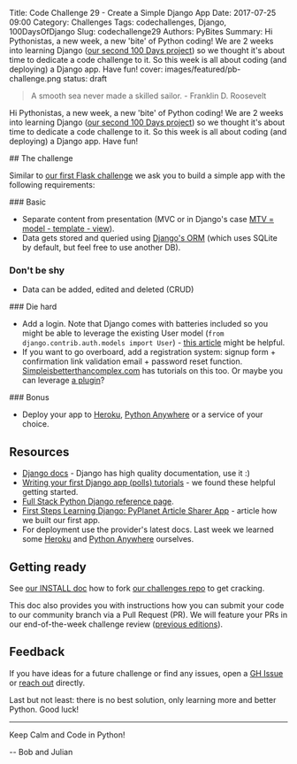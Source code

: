 Title: Code Challenge 29 - Create a Simple Django App
Date: 2017-07-25 09:00
Category: Challenges
Tags: codechallenges, Django, 100DaysOfDjango
Slug: codechallenge29
Authors: PyBites
Summary: Hi Pythonistas, a new week, a new 'bite' of Python coding! We are 2 weeks into learning Django ([our second 100 Days project](https://pybit.es/pages/projects.html)) so we thought it's about time to dedicate a code challenge to it. So this week is all about coding (and deploying) a Django app. Have fun!
cover: images/featured/pb-challenge.png
status: draft

> A smooth sea never made a skilled sailor. - Franklin D. Roosevelt

Hi Pythonistas, a new week, a new 'bite' of Python coding! We are 2 weeks into learning Django ([our second 100 Days project](https://pybit.es/pages/projects.html)) so we thought it's about time to dedicate a code challenge to it. So this week is all about coding (and deploying) a Django app. Have fun!

## The challenge

Similar to [our first Flask challenge](https://pybit.es/codechallenge15.html) we ask you to build a simple app with the following requirements:

### Basic

- Separate content from presentation (MVC or in Django's case [MTV = model - template - view](https://docs.djangoproject.com/en/1.11/faq/general/#django-appears-to-be-a-mvc-framework-but-you-call-the-controller-the-view-and-the-view-the-template-how-come-you-don-t-use-the-standard-names)).
- Data gets stored and queried using [Django's ORM](https://docs.djangoproject.com/en/1.11/topics/db/) (which uses SQLite by default, but feel free to use another DB).

### Don't be shy

- Data can be added, edited and deleted (CRUD)

### Die hard

- Add a login. Note that Django comes with batteries included so you might be able to leverage the existing User model (`from django.contrib.auth.models import User`) - [this article](https://simpleisbetterthancomplex.com/tutorial/2016/06/27/how-to-use-djangos-built-in-login-system.html) might be helpful. 
- If you want to go overboard, add a registration system: signup form + confirmation link validation email + password reset function. [Simpleisbetterthancomplex.com](https://simpleisbetterthancomplex.com) has tutorials on this too. Or maybe you can leverage [a plugin](https://django-registration.readthedocs.io/en/2.2/)?

### Bonus

- Deploy your app to [Heroku](https://www.heroku.com/), [Python Anywhere](https://www.pythonanywhere.com) or a service of your choice.

## Resources

* [Django docs](https://docs.djangoproject.com/en/1.11/) - Django has high quality documentation, use it :)
* [Writing your first Django app (polls) tutorials](https://docs.djangoproject.com/en/1.11/intro/tutorial01/) - we found these helpful getting started.
* [Full Stack Python Django reference page](https://www.fullstackpython.com/django.html).
* [First Steps Learning Django: PyPlanet Article Sharer App](https://pybit.es/learning-django.html) - article how we built our first app.
* For deployment use the provider's latest docs. Last week we learned some [Heroku](https://pybit.es/deploy-flask-heroku.html) and [Python Anywhere](https://pybit.es/django-python-anywhere.html) ourselves.

## Getting ready

See [our INSTALL doc](https://github.com/pybites/challenges/blob/master/INSTALL.md) how to fork [our challenges repo](https://github.com/pybites/challenges) to get cracking.

This doc also provides you with instructions how you can submit your code to our community branch via a Pull Request (PR). We will feature your PRs in our end-of-the-week challenge review ([previous editions](http://pybit.es/pages/challenges.html)).

## Feedback

If you have ideas for a future challenge or find any issues, open a [GH Issue](https://github.com/pybites/challenges/issues) or [reach out](http://pybit.es/pages/about.html) directly.

Last but not least: there is no best solution, only learning more and better Python. Good luck!

---

Keep Calm and Code in Python!

-- Bob and Julian
